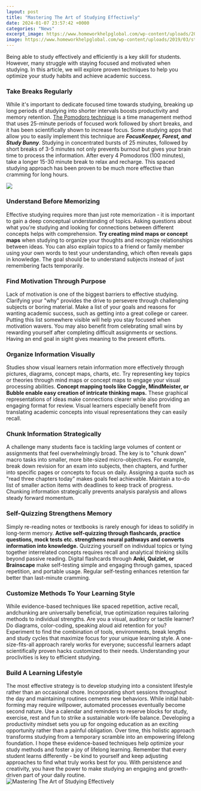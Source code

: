 ```yaml
---
layout: post
title: "Mastering The Art of Studying Effectively"
date: 2024-01-07 23:57:42 +0000
categories: "News"
excerpt_image: https://www.homeworkhelpglobal.com/wp-content/uploads/2019/03/studying-student-on-desk.jpg
image: https://www.homeworkhelpglobal.com/wp-content/uploads/2019/03/studying-student-on-desk.jpg
---
```


Being able to study effectively and efficiently is a key skill for students. However, many struggle with staying focused and motivated when studying. In this article, we will explore proven techniques to help you optimize your study habits and achieve academic success.
### Take Breaks Regularly
While it's important to dedicate focused time towards studying, breaking up long periods of studying into shorter intervals boosts productivity and memory retention. [The Pomodoro technique](https://fistore.mysenprints.com/collection/ackman) is a time management method that uses 25-minute periods of focused work followed by short breaks, and it has been scientifically shown to increase focus. Some studying apps that allow you to easily implement this technique are ***FocusKeeper, Forest, and Study Bunny***.
Studying in concentrated bursts of 25 minutes, followed by short breaks of 3-5 minutes not only prevents burnout but gives your brain time to process the information. After every 4 Pomodoros (100 minutes), take a longer 15-30 minute break to relax and recharge. This spaced studying approach has been proven to be much more effective than cramming for long hours. 

![](https://essaywritingstore.com/sites/default/files/16-5.jpg)
### Understand Before Memorizing
Effective studying requires more than just rote memorization - it is important to gain a deep conceptual understanding of topics. Asking questions about what you're studying and looking for connections between different concepts helps with comprehension. **Try creating mind maps or concept maps** when studying to organize your thoughts and recognize relationships between ideas. You can also explain topics to a friend or family member using your own words to test your understanding, which often reveals gaps in knowledge. The goal should be to understand subjects instead of just remembering facts temporarily.
### Find Motivation Through Purpose
Lack of motivation is one of the biggest barriers to effective studying. Clarifying your "why" provides the drive to persevere through challenging subjects or boring material. Make a list of your goals and reasons for wanting academic success, such as getting into a great college or career. Putting this list somewhere visible will help you stay focused when motivation wavers. You may also benefit from celebrating small wins by rewarding yourself after completing difficult assignments or sections. Having an end goal in sight gives meaning to the present efforts.
### Organize Information Visually
Studies show visual learners retain information more effectively through pictures, diagrams, concept maps, charts, etc. Try representing key topics or theories through mind maps or concept maps to engage your visual processing abilities. **Concept mapping tools like Coggle, MindMeister, or Bubble enable easy creation of intricate thinking maps.** These graphical representations of ideas make connections clearer while also providing an engaging format for review. Visual learners especially benefit from translating academic concepts into visual representations they can easily recall. 
### Chunk Information Strategically  
A challenge many students face is tackling large volumes of content or assignments that feel overwhelmingly broad. The key is to "chunk down" macro tasks into smaller, more bite-sized micro-objectives. For example, break down revision for an exam into subjects, then chapters, and further into specific pages or concepts to focus on daily. Assigning a quota such as "read three chapters today" makes goals feel achievable. Maintain a to-do list of smaller action items with deadlines to keep track of progress. Chunking information strategically prevents analysis paralysis and allows steady forward momentum.
### Self-Quizzing Strengthens Memory
Simply re-reading notes or textbooks is rarely enough for ideas to solidify in long-term memory. **Active self-quizzing through flashcards, practice questions, mock tests etc. strengthens neural pathways and converts information into knowledge.** Quizzing yourself on individual topics or tying together interrelated concepts requires recall and analytical thinking skills beyond passive reading. Digital flashcards through **Anki, Quizlet, or Brainscape** make self-testing simple and engaging through games, spaced repetition, and portable usage. Regular self-testing enhances retention far better than last-minute cramming.
### Customize Methods To Your Learning Style  
While evidence-based techniques like spaced repetition, active recall, andchunking are universally beneficial, true optimization requires tailoring methods to individual strengths. Are you a visual, auditory or tactile learner? Do diagrams, color-coding, speaking aloud aid retention for you? Experiment to find the combination of tools, environments, break lengths and study cycles that maximize focus for your unique learning style. A one-size-fits-all approach rarely works for everyone; successful learners adapt scientifically proven hacks customized to their needs. Understanding your proclivities is key to efficient studying.
### Build A Learning Lifestyle 
The most effective strategy is to develop studying into a consistent lifestyle rather than an occasional chore. Incorporating short sessions throughout the day and maintaining routines cements new behaviors. While initial habit-forming may require willpower, automated processes eventually become second nature. Use a calendar and reminders to reserve blocks for study, exercise, rest and fun to strike a sustainable work-life balance. Developing a productivity mindset sets you up for ongoing education as an exciting opportunity rather than a painful obligation. Over time, this holistic approach transforms studying from a temporary scramble into an empowering lifelong foundation.
I hope these evidence-based techniques help optimize your study methods and foster a joy of lifelong learning. Remember that every student learns differently - be kind to yourself and keep adjusting approaches to find what truly works best for you. With persistence and creativity, you have the power to make studying an engaging and growth-driven part of your daily routine.
![Mastering The Art of Studying Effectively](https://www.homeworkhelpglobal.com/wp-content/uploads/2019/03/studying-student-on-desk.jpg)
